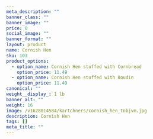 ```yaml
---
meta_description: ""
banner_class: ""
banner_image: ""
price: 0
social_image: ""
banner_format: ""
layout: product
name: Cornish Hen
sku: 103
product_options:
  - option_name: Cornish Hen stuffed with Cornbread
    option_price: 11.49
  - option_name: Cornish Hen stuffed with Boudin
    option_price: 11.49
canonical: ""
weight__display_: 1 lb
banner_alt: ""
weight: 16
image: /v1628014584/kartchners/cornish_hen_tnbjvm.jpg
description: Cornish Hen
tags: []
meta_title: ""
---
```

